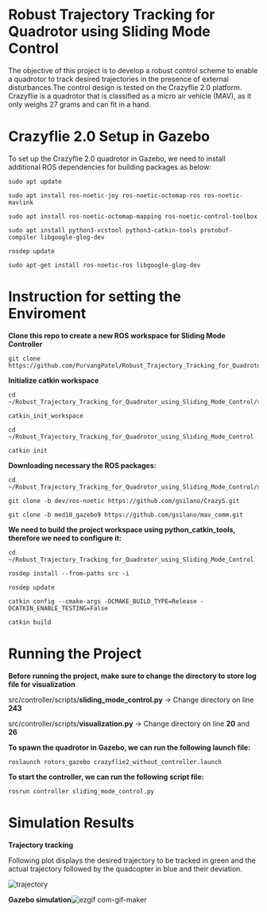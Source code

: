 # Robust Trajectory Tracking for Quadrotor using Sliding Mode Control

The objective of this project is to develop a robust control scheme to enable a quadrotor to track
desired trajectories in the presence of external disturbances.The control design is tested on the Crazyflie 2.0 platform. Crazyflie is a quadrotor
that is classified as a micro air vehicle (MAV), as it only weighs 27 grams and can fit in a hand.

# Crazyflie 2.0 Setup in Gazebo

To set up the Crazyflie 2.0 quadrotor in Gazebo, we need to install additional ROS dependencies
for building packages as below:
```
sudo apt update
```
```
sudo apt install ros-noetic-joy ros-noetic-octomap-ros ros-noetic-mavlink
```
```
sudo apt install ros-noetic-octomap-mapping ros-noetic-control-toolbox
```
```
sudo apt install python3-vcstool python3-catkin-tools protobuf-compiler libgoogle-glog-dev
```
```
rosdep update
```
```
sudo apt-get install ros-noetic-ros libgoogle-glog-dev
```
# Instruction for setting the Enviroment 

**Clone this repo to create a new ROS workspace for Sliding Mode Controller**

```
git clone https://github.com/PurvangPatel/Robust_Trajectory_Tracking_for_Quadrotor_using_Sliding_Mode_Control.git
```
**Initialize catkin workspace**

```
cd ~/Robust_Trajectory_Tracking_for_Quadrotor_using_Sliding_Mode_Control/src
```

```
catkin_init_workspace
```
```
cd ~/Robust_Trajectory_Tracking_for_Quadrotor_using_Sliding_Mode_Control
```
```
catkin init
```

**Downloading necessary the ROS packages:**

```
cd ~/Robust_Trajectory_Tracking_for_Quadrotor_using_Sliding_Mode_Control/src
```
```
git clone -b dev/ros-noetic https://github.com/gsilano/CrazyS.git
```
```
git clone -b med18_gazebo9 https://github.com/gsilano/mav_comm.git
```

**We need to build the project workspace using python_catkin_tools, therefore we need to configure it:**
```
cd ~/Robust_Trajectory_Tracking_for_Quadrotor_using_Sliding_Mode_Control
```
```
rosdep install --from-paths src -i
```
```
rosdep update
```
```
catkin config --cmake-args -DCMAKE_BUILD_TYPE=Release -DCATKIN_ENABLE_TESTING=False
```
```
catkin build
```
# Running the Project

**Before running the project, make sure to change the directory to store log file for visualization**

src/controller/scripts/**sliding_mode_control.py** -> Change directory on line **243**

src/controller/scripts/**visualization.py** -> Change directory on line **20** and **26**

**To spawn the quadrotor in Gazebo, we can run the following launch file:**

```
roslaunch rotors_gazebo crazyflie2_without_controller.launch
```
**To start the controller, we can run the following script file:**
```
rosrun controller sliding_mode_control.py
```

# Simulation Results

**Trajectory tracking**

Following plot displays the desired trajectory to be tracked in green and the actual trajectory followed by the quadcopter in blue and their deviation.

![trajectory](https://user-images.githubusercontent.com/72921304/208376503-250e9ea8-881f-4274-8a5b-c75674691157.png)

**Gazebo simulation**![ezgif com-gif-maker](https://user-images.githubusercontent.com/72921304/208376568-bcdbbdfb-691d-4f91-98c8-67eb480cf2fb.gif)
